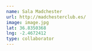 ```yaml
---
name: Sala Madchester
url: http://madchesterclub.es/
image: image.jpg
lat: 36.8350368
lng: -2.4672412
type: collaborator
---
```


